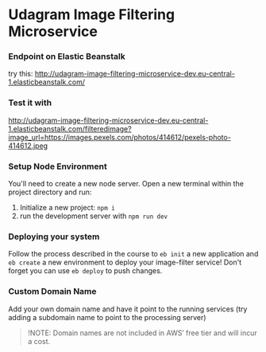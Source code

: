 # Udagram Image Filtering Microservice

### Endpoint on Elastic Beanstalk
try this: http://udagram-image-filtering-microservice-dev.eu-central-1.elasticbeanstalk.com/

### Test it with 
http://udagram-image-filtering-microservice-dev.eu-central-1.elasticbeanstalk.com/filteredimage?image_url=https://images.pexels.com/photos/414612/pexels-photo-414612.jpeg



### Setup Node Environment

You'll need to create a new node server. Open a new terminal within the project directory and run:

1. Initialize a new project: `npm i`
2. run the development server with `npm run dev`


### Deploying your system

Follow the process described in the course to `eb init` a new application and `eb create` a new environment to deploy your image-filter service! Don't forget you can use `eb deploy` to push changes.


### Custom Domain Name

Add your own domain name and have it point to the running services (try adding a subdomain name to point to the processing server)
> !NOTE: Domain names are not included in AWS’ free tier and will incur a cost.
